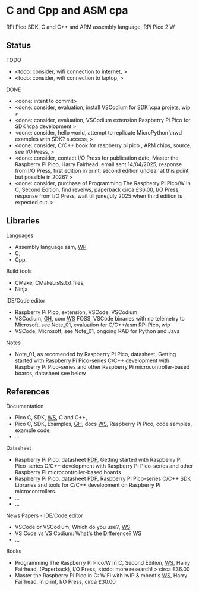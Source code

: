 # C and Cpp and ASM cpa 

RPi Pico SDK, C and C++ and ARM assembly language, RPi Pico 2 W 

## Status

TODO
* <todo: consider, wifi connection to internet, >
* <todo: consider, wifi connection to laptop, >

DONE
* <done: intent to commit>
* <done: consider, evaluation, install VSCodium for SDK \cpa projets, wip >
* <done: consider, evaluation, VSCodium extension Raspberry Pi Pico for SDK \cpa development >
* <done: consider, hello world, attempt to replicate MicroPython \hwd examples with SDK?  success, >
* <done: consider, C/C++ book for raspberry pi pico , ARM chips, source, see I/O Press, >
* <done: consider, contact I/O Press for publication date, Master the Raspberry Pi Pico, Harry Fairhead, email sent 14/04/2025, response from I/O Press, first edition in print, second edition unclear at this point but possible in 2026? >
* <done: consider, purchase of Programming The Raspberry Pi Pico/W In C, Second Edition, find reveiws, paperback circa £36.00, I/O Press, response from I/O Press, wait till june/july 2025 when third edition is expected out. >

## Libraries

Languages
* Assembly language asm, [WP](https://en.wikipedia.org/wiki/Assembly_language) 
* C, 
* Cpp, 

Build tools
* CMake, CMakeLists.txt files, 
* Ninja

IDE/Code editor
* Raspberry Pi Pico, extension, VSCode, VSCodium
* VSCodium, [GH](https://github.com/VSCodium), com [WS](https://vscodium.com/) FOSS, VSCode binaries with no telemetry to Microsoft, see Note_01, evaluation for C/C++/asm RPi Pico, wip
* VSCode, Microsoft, see Note_01, ongoing RAD for Python and Java 

Notes
* Note_01, as recomended by Raspberry Pi Pico, datasheet, Getting started with Raspberry Pi Pico-series C/C++ development with Raspberry Pi Pico-series and other Raspberry Pi microcontroller-based boards, datasheet see below

## References

Documentation
* Pico C, SDK, [WS](https://www.raspberrypi.com/documentation/pico-sdk/), C and C++, 
* Pico C, SDK, Examples, [GH](https://github.com/raspberrypi/pico-examples), docs [WS](https://www.raspberrypi.com/documentation/pico-sdk/examples_page.html#examples_page), Raspberry Pi Pico, code samples, example code, 
* ...

Datasheet
* Raspberry Pi Pico, datasheet [PDF](https://datasheets.raspberrypi.com/pico/getting-started-with-pico.pdf), Getting started with Raspberry Pi Pico-series C/C++ development with Raspberry Pi Pico-series and other Raspberry Pi microcontroller-based boards
* Raspberry Pi Pico, datasheet [PDF](https://datasheets.raspberrypi.com/pico/raspberry-pi-pico-c-sdk.pdf), Raspberry Pi Pico-series C/C++ SDK Libraries and tools for C/C++ development on Raspberry Pi microcontrollers. 
* ...
* ...

News Papers - IDE/Code editor
* VSCode or VSCodium; Which do you use?, [WS](https://www.reddit.com/r/learnprogramming/comments/u2m5di/vscode_or_vscodium_which_do_you_use/)
* VS Code vs VS Codium: What's the Difference? [WS](https://itsfoss.com/vs-code-vs-codium/)
* ...

Books
* Programming The Raspberry Pi Pico/W In C, Second Edition, [WS](https://www.iopress.info/index.php/books/pico/programming-the-raspberry-pi-pico-w-in-c-2ed), Harry Fairhead, (Paperback), I/O Press, <todo: more research! > circa £36.00 
* Master the Raspberry Pi Pico in C: WiFi with lwIP & mbedtls [WS](https://www.iopress.info/index.php/books/pico/master-the-raspberry-pi-pico-in-c-wifi-with-lwip-mbedtls), Harry Fairhead, in print, I/O Press, circa £30.00
